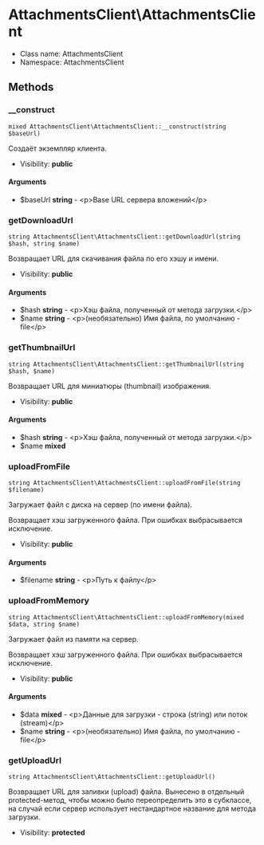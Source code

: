 AttachmentsClient\AttachmentsClient
===============






* Class name: AttachmentsClient
* Namespace: AttachmentsClient







Methods
-------


### __construct

    mixed AttachmentsClient\AttachmentsClient::__construct(string $baseUrl)

Создаёт экземпляр клиента.



* Visibility: **public**


#### Arguments
* $baseUrl **string** - &lt;p&gt;Base URL сервера вложений&lt;/p&gt;



### getDownloadUrl

    string AttachmentsClient\AttachmentsClient::getDownloadUrl(string $hash, string $name)

Возвращает URL для скачивания файла по его хэшу и имени.



* Visibility: **public**


#### Arguments
* $hash **string** - &lt;p&gt;Хэш файла, полученный от метода загрузки.&lt;/p&gt;
* $name **string** - &lt;p&gt;(необязательно) Имя файла, по умолчанию - file&lt;/p&gt;



### getThumbnailUrl

    string AttachmentsClient\AttachmentsClient::getThumbnailUrl(string $hash, $name)

Возвращает URL для миниатюры (thumbnail) изображения.



* Visibility: **public**


#### Arguments
* $hash **string** - &lt;p&gt;Хэш файла, полученный от метода загрузки.&lt;/p&gt;
* $name **mixed**



### uploadFromFile

    string AttachmentsClient\AttachmentsClient::uploadFromFile(string $filename)

Загружает файл с диска на сервер (по имени файла).

Возвращает хэш загруженного файла.
При ошибках выбрасывается исключение.

* Visibility: **public**


#### Arguments
* $filename **string** - &lt;p&gt;Путь к файлу&lt;/p&gt;



### uploadFromMemory

    string AttachmentsClient\AttachmentsClient::uploadFromMemory(mixed $data, string $name)

Загружает файл из памяти на сервер.

Возвращает хэш загруженного файла.
При ошибках выбрасывается исключение.

* Visibility: **public**


#### Arguments
* $data **mixed** - &lt;p&gt;Данные для загрузки - строка (string) или поток (stream)&lt;/p&gt;
* $name **string** - &lt;p&gt;(необязательно) Имя файла, по умолчанию - file&lt;/p&gt;



### getUploadUrl

    string AttachmentsClient\AttachmentsClient::getUploadUrl()

Возвращает URL для заливки (upload) файла. Вынесено в отдельный
protected-метод, чтобы можно было переопределить это в субклассе,
на случай если сервер использует нестандартное название для
метода загрузки.



* Visibility: **protected**



